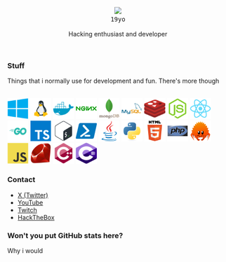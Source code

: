 <p align="center">
  <a src="https://discord.com/users/247463596169101313">
    <img src="https://lanyard.cnrad.dev/api/247463596169101313?idleMessage=desu%20nya"/>
  </a>
  <br>
  <kbd>19yo</kbd>
  <br>
  <br>
  <span>Hacking enthusiast and developer</span>
  <!-- also <br> lover -->
</p>
  
<br>
<h3>Stuff</h3>
<p>Things that i normally use for development and fun. There's more though</p>
<br>
<p style="display: inline">
  <img src="assets/windows.svg" width="48" height="48" title="Windows w/ Active Directory">
  <img src="assets/linux.svg" width="48" height="48" title="Linux (i use Arch btw)">
  <img src="assets/docker.svg" width="48" height="48" title="Docker">
  <img src="assets/nginx.svg" width="48" height="48" title="nginx"/>
  <img src="assets/mongodb.svg" width="48" height="48" title="MongoDB"/>
  <img src="assets/mysql.svg" width="48" height="48" title="MySQL"/>
  <img src="assets/redis.svg" width="48" height="48" title="Redis"/>
  <img src="assets/nodejs.svg" width="48" height="48" title="node.js"/>
  <img src="assets/react.svg" width="48" height="48" title="React and some of its 214123 libraries/frameworks"/>
  <img src="assets/go.svg" width="48" height="48" title="Golang"/>
  <img src="assets/typescript.svg" width="48" height="48" title="TypeScript"/>
  <img src="assets/bash.svg" width="48" height="48" title="Bash"/>
  <img src="assets/powershell.png" title="PowerShell"/>
  <img src="assets/java.svg" width="48" height="48" title="Java"/>
  <img src="assets/python.svg" width="48" height="48" title="Python"/>
  <img src="assets/html.svg" width="48" height="48" title="HTML"/>
  <img src="assets/php.svg" width="48" height="48" title="PHP"/>
  <img src="assets/rust.svg" width="48" height="48" title="Rust"/>
  <img src="assets/javascript.svg" width="48" height="48" title="JavaScript"/>
  <img src="assets/ruby.svg" width="48" height="48" title="Ruby"/>
  <img src="assets/cpp.svg" width="48" height="48" title="C++"/>
  <img src="assets/cs.svg" width="48" height="48" title="C#"/>
</p>

<h3>Contact</h3>

- <a href="https://x.com/iVz0n">X (Twitter)</a> 
- <a href="https://www.youtube.com/@Vz0n">YouTube</a> 
- <a href="https://www.twitch.tv/ivz0n">Twitch</a>
- <a href="https://app.hackthebox.com/profile/1129266">HackTheBox</a>

<h3>Won't you put GitHub stats here?</h3>
<p>Why i would</p>
<!-- ...Near, far, wherever you are, i believe that the heart does go on...  -->

